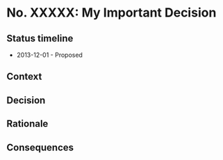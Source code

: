 # No. XXXXX: My Important Decision

## Status timeline

* 2013-12-01 - Proposed

## Context

## Decision

## Rationale

## Consequences

